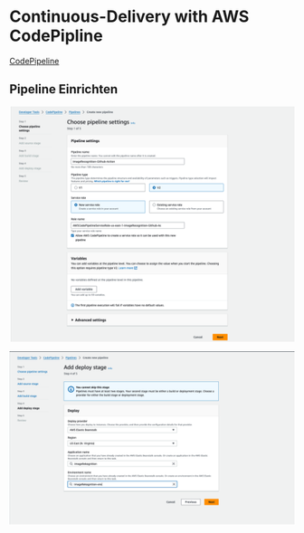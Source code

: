 # Continuous-Delivery with AWS CodePipline



[CodePipeline](https://us-east-1.console.aws.amazon.com/codesuite/codepipeline/start?region=us-east-1)

## Pipeline Einrichten

![](attachments/Pasted%20image%2020240129195840.png)

![](attachments/Pasted%20image%2020240129201448.png)




